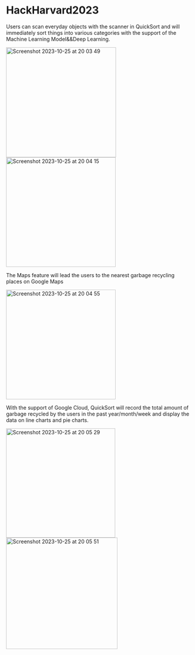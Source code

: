 # HackHarvard2023

Users can scan everyday objects with the scanner in QuickSort and will immediately sort things into various categories with the support of the Machine Learning Model&&Deep Learning.

<img width="299" alt="Screenshot 2023-10-25 at 20 03 49" src="https://github.com/Isabella373/HackHarvard2023/assets/99710738/326c6d74-0762-4845-8f87-9d17eeefd683">
<img width="298" alt="Screenshot 2023-10-25 at 20 04 15" src="https://github.com/Isabella373/HackHarvard2023/assets/99710738/edecb267-e161-43e2-915e-9f045b00812f">

The Maps feature will lead the users to the nearest garbage recycling places on Google Maps

<img width="298" alt="Screenshot 2023-10-25 at 20 04 55" src="https://github.com/Isabella373/HackHarvard2023/assets/99710738/3daeb5a9-3b22-4019-9087-24aceed6035a">

With the support of Google Cloud, QuickSort will record the total amount of garbage recycled by the users in the past year/month/week and display the data on line charts and pie charts.

<img width="297" alt="Screenshot 2023-10-25 at 20 05 29" src="https://github.com/Isabella373/HackHarvard2023/assets/99710738/0ed7bc51-07bd-45d7-9505-34785112fe05">
<img width="303" alt="Screenshot 2023-10-25 at 20 05 51" src="https://github.com/Isabella373/HackHarvard2023/assets/99710738/af33b7c3-6003-49b6-8c00-34d42a6c7396">
